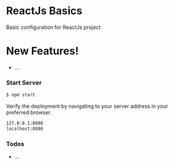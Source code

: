 # ReactJs Basics
Basic configuration for ReactJs project


# New Features!
  - ...


### Start Server
```sh
$ npm start
```
Verify the deployment by navigating to your server address in your preferred browser.
```sh
127.0.0.1:8080
localhost:8080
```


### Todos
 - ...
